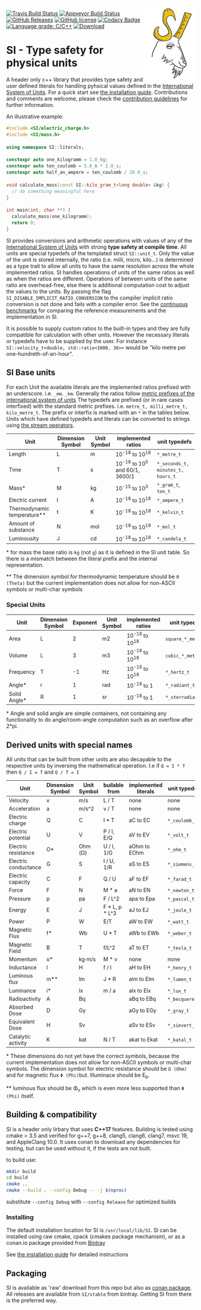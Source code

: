 <img align="right" src="SI-logo.jpg">

[![Travis Build Status](https://travis-ci.com/bernedom/SI.svg?branch=master)](https://travis-ci.com/bernedom/SI)
[![Appveyor Build Status](https://ci.appveyor.com/api/projects/status/github/bernedom/SI?branch=master&svg=true)](https://ci.appveyor.com/project/bernedom/si)
[![GitHub Releases](https://img.shields.io/github/release/bernedom/SI.svg)](https://github.com/bernedom/SI/releases)
[![GitHub license](https://img.shields.io/badge/license-MIT-blue.svg)](https://raw.githubusercontent.com/bernedom/SI/master/LICENSE)
[![Codacy Badge](https://api.codacy.com/project/badge/Grade/ec7f65662b91480a9968bd77bd32c66c)](https://www.codacy.com/app/bernedom/SI?utm_source=github.com&amp;utm_medium=referral&amp;utm_content=bernedom/SI&amp;utm_campaign=Badge_Grade)
[![Language grade: C/C++](https://img.shields.io/lgtm/grade/cpp/g/bernedom/SI.svg?logo=lgtm&logoWidth=18)](https://lgtm.com/projects/g/bernedom/SI/context:cpp)
[![Download](https://api.bintray.com/packages/bernedom/conan/SI%3ASI/images/download.svg)](https://bintray.com/bernedom/conan/SI%3ASI/_latestVersion)

# SI - Type safety for physical units

A header only c++ library that provides type safety and user defined literals for handling pyhsical values defined in the [International System of Units](https://en.wikipedia.org/wiki/International_System_of_Units). For a quick start see [the installation guide](https://github.com/bernedom/SI/blob/master/doc/installation-guide.md). Contributions and comments are welcome, please check the [contribution guidelines](CONTRIBUTING.md) for further information.

An illustrative example:

```cpp
#include <SI/electric_charge.h>
#include <SI/mass.h>

using namespace SI::literals;

constexpr auto one_kilogramm = 1.0_kg;
constexpr auto ten_coulomb = 5.0_A * 2.0_s;
constexpr auto half_an_ampere = ten_coulomb / 20.0_s;

void calculate_mass(const SI::kilo_gram_t<long double> &kg) {
  // do something meaningful here
}

int main(int, char **) {
  calculate_mass(one_kilogramm);
  return 0;
}
```

SI provides conversions and arithmetic operations with values of any of the [International System of Units](https://en.wikipedia.org/wiki/International_System_of_Units) with strong **type safety at compile time**. All units are special typedefs of the templated struct `SI::unit_t`. Only the value of the unit is stored internally, the ratio (i.e. milli, micro, kilo...) is determined as a type trait to allow all units to have the same resolution across the whole implemented ratios. SI handles operations of units of the same ratios as well as when the ratios are different. Operations of between units of the same ratio are overhead-free, else there is additional computation cost to adjust the values to the units. By passing the flag `SI_DISABLE_IMPLICIT_RATIO_CONVERSION` to the compiler implicit ratio conversion is not done and fails with a compiler error. See the [continuous benchmarks](https://si.dominikberner.ch/dev/bench/) for comparing the reference measurements and the implementation in SI.

It is possible to supply custom ratios to the built-in types and they are fully compatible for calculation with other units. However the necessary literals or typedefs have to be supplied by the user. For instance  `SI::velocity_t<double, std::ratio<1000, 36>>` would be "kilo metre per one-hundreth-of-an-hour".

## SI Base units

For each Unit the available literals are the implemented ratios prefixed with an underscore. i.e. `_mm`. `_km`. Generally the ratios follow [metric prefixes of the international system of units](https://en.wikipedia.org/wiki/Metric_prefix)
The typedefs are prefixed (or in rare cases interfixed) with the standard metric prefixes. i.e. `metre_t, milli_metre_t, kilo_metre_t`. The prefix or interfix is marked with an `*` in the tables below. Units which have defined typedefs and literals can be converted to strings using [the stream operators](doc/implementation-details.md#implementation-details-of-si).

| Unit                        | Dimension Symbol | Unit Symbol | implemented ratios                                  | unit typedefs                     |
| --------------------------- | ---------------- | ----------- | --------------------------------------------------- | --------------------------------- |
| Length                      | L                | m           | 10<sup>-18</sup> to 10<sup>18</sup>                 | `*_metre_t`                       |
| Time                        | T                | s           | 10<sup>-18</sup> to 10<sup>0</sup> and 60/1, 3600/1 | `*_seconds_t, minutes_t, hours_t` |
| Mass*                       | M                | kg          | 10<sup>-15</sup> to 10<sup>3</sup>                  | `*_gram_t`, `ton_t`               |
| Electric current            | I                | A           | 10<sup>-18</sup> to 10<sup>18</sup>                 | `*_ampere_t`                      |
| Thermodynamic temperature** | t                | K           | 10<sup>-18</sup> to 10<sup>18</sup>                 | `*_kelvin_t`                      |
| Amount of substance         | N                | mol         | 10<sup>-18</sup> to 10<sup>18</sup>                 | `*_mol_t`                         |
| Luminousity                 | J                | cd          | 10<sup>-18</sup> to 10<sup>18</sup>                 | `*_candela_t`                     |

\* for mass the base ratio is `kg` (not `g`) as it is defined in the SI unit table. So there is a mismatch between the literal prefix and the internal representation.

\** The dimension symbol for thermodynamic temperature should be `Θ (Theta)` but the current implementation does not allow for non-ASCII symbols or multi-char symbols

### Special Units

| Unit         | Dimension Symbol | Exponent | Unit Symbol | implemented ratios                  | unit typedefs      |
| ------------ | ---------------- | -------- | ----------- | ----------------------------------- | ------------------ |
| Area         | L                | 2        | m2          | 10<sup>-18</sup> to 10<sup>18</sup> | `square_*_metre_t` |
| Volume       | L                | 3        | m3          | 10<sup>-18</sup> to 10<sup>18</sup> | `cubic_*_metre_t`  |
| Frequency    | T                | -1       | Hz          | 10<sup>-18</sup> to 10<sup>18</sup> | `*_hertz_t`        |
| Angle*       | r                | 1        | rad         | 10<sup>-18</sup> to 1               | `*_radiant_t`      |
| Solid Angle* | R                | 1        | sr          | 10<sup>-18</sup> to 1               | `*_sterradiant_t`  |

\* Angle and solid angle are simple containers, not containing any functionality to do angle/room-angle computation such as an overflow after 2*pi.

## Derived units with special names

All units that can be built from other units are also decayable to the respective units by inversing the mathematical operation. I.e if `Q = I * T` then `Q / I = T` and `Q / T = I`

| Unit                 | Dimension Symbol | Unit Symbol | builable from    | implemented literals | unit typedefs   |
| -------------------- | ---------------- | ----------- | ---------------- | -------------------- | --------------- |
| Velocity             | v                | m/s         | L / T            | none                 | none            |
| Acceleration         | a                | m/s^2       | v / T            | none                 | none            |
| Electric charge      | Q                | C           | I \* T           | aC to EC             | `*_coulomb_t`   |
| Electric potential   | U                | V           | P / I, E/Q       | aV to EV             | `*_volt_t`      |
| Electric resistance  | O*               | Ohm (Ω)     | U / I, 1/G       | aOhm to EOhm         | `*_ohm_t`       |
| Electric conductance | G                | S           | I / U, 1/R       | aS to ES             | `*_siemens_t`   |
| Electric capacity    | C                | F           | Q / U            | aF to EF             | `*_farad_t`     |
| Force                | F                | N           | M \* a           | aN to EN             | `*_newton_t`    |
| Pressure             | p                | pa          | F / L^2          | apa to Epa           | `*_pascal_t`    |
| Energy               | E                | J           | F \* L, p \* L^3 | aJ to EJ             | `*_joule_t`     |
| Power                | P                | W           | E/T              | aW to EW             | `*_watt_t`      |
| Magnetic Flux        | f*               | Wb          | U \* T           | aWb to EWb           | `*_weber_t`     |
| Magnetic Field       | B                | T           | f/L^2            | aT to ET             | `*_tesla_t`     |
| Momentum             | o*               | kg⋅m/s      | M \* v           | none                 | none            |
| Inductance           | l                | H           | f / I            | aH to EH             | `*_henry_t`     |
| Luminous flux        | m**              | lm          | J \* R           | alm to Elm           | `*_lumen_t`     |
| Luminance            | i*               | lx          | m / a            | alx to Elx           | `*_lux_t`       |
| Radioactivity        | A                | Bq          |                  | aBq to EBq           | `*_becquerel_t` |
| Absorbed Dose        | D                | Gy          |                  | aGy to EGy           | `*_gray_t`      |
| Equivalent Dose      | H                | Sv          |                  | aSv to ESv           | `*_sievert_t`   |
| Catalytic activity   | K                | kat         | N / T            | akat to Ekat         | `*_katal_t`     |

\* These dimensions do not yet have the correct symbols, because the current implementation does not allow for non-ASCII symbols or multi-char symbols. The dimension symbol for electric resistance should be `Ω (Ohm)` and for magnetic flux `Φ (Phi)`but. Illuminace should be E<sub>b</sub>.

\** luminous flux should be Φ<sub>v</sub> which is even more less supported than `Φ (Phi)` itself.

## Building & compatibility

SI is a header only lirbary that uses **C++17** features. Building is tested using cmake > 3.5 and verified for g++7, g++8, clang5, clang6, clang7, msvc 19, and AppleClang 10.0. It uses conan to download any dependencies for testing, but can be used without it, if the tests are not built. 

to build use:

```bash
mkdir build
cd build
cmake ..
cmake --build . --config Debug -- -j $(nproc)
```

substitute `--config Debug` with `--config Release` for optimized builds

### Installing

The default installation location for SI is  `/usr/local/lib/SI`. SI can be installed using raw cmake, cpack (cmakes package mechanism), or as a conan.io package provided from [Bintray](https://bintray.com/bernedom/conan/SI%3ASI)

See [the installation guide](https://github.com/bernedom/SI/blob/master/doc/installation-guide.md) for detailed instructions

## Packaging

SI is available as 'raw' download from this repo but also as [conan package](https://bintray.com/bernedom/conan/SI%3ASI/_latestVersion). All releases are available from `SI/stable` from bintray. Getting SI from there is the preferred way.  